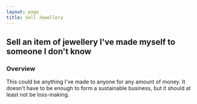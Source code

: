 ```yaml
---
layout: page
title: Sell Jewellery
---
```


## Sell an item of jewellery I've made myself to someone I don't know

### Overview

This could be anything I've made to anyone for any amount of money. It doesn't
have to be enough to form a sustainable business, but it should at least not be
loss-making.
